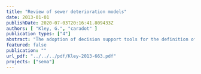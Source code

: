 ```yaml
---
title: "Review of sewer deterioration models"
date: 2013-01-01
publishDate: 2020-07-03T20:16:41.809433Z
authors: [ "Kley, G.", "caradot" ]
publication_types: ["4"]
abstract: "The adoption of decision support tools for the definition of cost-effective strategies is seen to gain more importance in the coming years. This development is due for one part to the general degradation of the existing systems and for the other part to changes into the regulations and demands for more transparency in decision-making (Ana and Bauwens, 2007). A key element of decision support systems is the ability to assess and predict the remaining life of the assets (Marlow et al., 2009). For this purpose, deterioration models have been developed to understand and describe the sewer aging based on available CCTV inspections and a list of factors that influence the deterioration. This report first describes the potential sewer deterioration factors and analyzes a panel of literature case studies regarding the relevance of each factor on sewer deterioration. Results are hardly directly comparable, because of the different construction practices, historical backgrounds and environmental conditions of the networks investigated. However, some trends regarding the most significant factors may be identified. In most studies, the construction year and the material seem to be the most relevant factor to explain sewer aging. Pipe size, depth, location and sewer function show generally a medium significance on sewer deterioration. Pipe slope was found to have a low significance for the structural deterioration, but a high relevance on the hydraulic deterioration. The effect of other factors as pipe shape, pipe length, soil type, sewer bedding, presence of trees, installation method, standard of workmanship, joint type, and ground water level have been highlighted but rarely or never investigated. On a second step, this report presents three main approaches for sewer deterioration modeling: deterministic, statistical and artificial intelligence based models. The models can be further categorized into pipe group and pipe level models (Ana and Bauwens, 2010). Pipe group models (e.g. Cohort survival or Markov) can be used to predict the condition of a group of sewers or cohorts and are useful to support strategic asset management, i.e. the definition of long term strategies and budget requirements. These models enable to evaluate the efficiency of several scenarios at the network scale. Pipe level models (e.g. regression, discriminant analysis, neural networks) can be used to simulate the condition of each single pipe. They may be useful to set priorities and justify asset management operations. Pipe level models are tools that can support the utilities in the short and mid-term planning and determine at a finer resolution how, when, and where to rehabilitate sewers. Literature results indicate that cohort survival and Markov models are two useful approaches for modeling the degradation of pipe groups. However, the quality of prediction of these models depends highly on the availability of a large amount of inspection data. Extensive datasets are required to create representative sewer groups (cohorts) with sufficient inspected sewers in each condition state. Regression and Discriminant Analysis were tested on several case studies but showed pretty low prediction performances. Three main reasons could be (i) the non-validity of model assumptions, (ii) the biased distribution of the datasets in terms of number of samples for each condition state and (iii) the lack of data for important deterioration factors. Neural networks have proven to be successful tools for the prediction of the deterioration of individual pipes. However, they require (i) relatively complex and time-consuming training processes and (ii) extensive datasets of CCTV inspection and deterioration factors. Only very few case studies intended to evaluate the quality of prediction of these deterioration models. Furthermore, validation results are often contradictory and hardly comparable since (i) the data available for model calibration differ (percentage of CCTV available, type of deterioration factors available) and (ii) the metrics of the methodologies used to assess the quality of prediction differ. Thus, there is still no clear conclusion about the best modeling approach depending on the modeling purpose (pipe group or pipe level). There is also no clear conclusion regarding the quality of prediction that can be reached since in most case studies only a few percentages of CCTV data were available and many data regarding potential deterioration factors were missing. Further research work is needed in order to (i) identify the most appropriate modeling approach depending on the modeling purpose, (ii) understand the influence of CCTV data availability on the modeling results, (iii) analyze the influence of input data uncertainty (CCTV and deterioration factors) on the modeling processes and (iv) find out the optimum input data requirement (availability of CCTV data and deterioration factors) for model calibration."
featured: false
publication: ""
url_pdf: "../../../pdf/Kley-2013-663.pdf"
projects: ["sema"]
---
```



